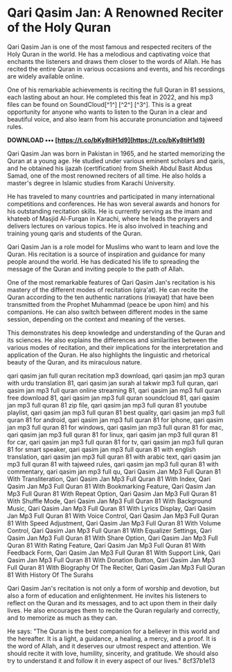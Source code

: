 # Qari Qasim Jan: A Renowned Reciter of the Holy Quran
 
Qari Qasim Jan is one of the most famous and respected reciters of the Holy Quran in the world. He has a melodious and captivating voice that enchants the listeners and draws them closer to the words of Allah. He has recited the entire Quran in various occasions and events, and his recordings are widely available online.
 
One of his remarkable achievements is reciting the full Quran in 81 sessions, each lasting about an hour. He completed this feat in 2022, and his mp3 files can be found on SoundCloud[^1^] [^2^] [^3^]. This is a great opportunity for anyone who wants to listen to the Quran in a clear and beautiful voice, and also learn from his accurate pronunciation and tajweed rules.
 
**DOWNLOAD ••• [https://t.co/bKy8tiH1d9](https://t.co/bKy8tiH1d9)**


 
Qari Qasim Jan was born in Pakistan in 1965, and he started memorizing the Quran at a young age. He studied under various eminent scholars and qaris, and he obtained his ijazah (certification) from Sheikh Abdul Basit Abdus Samad, one of the most renowned reciters of all time. He also holds a master's degree in Islamic studies from Karachi University.
 
He has traveled to many countries and participated in many international competitions and conferences. He has won several awards and honors for his outstanding recitation skills. He is currently serving as the imam and khateeb of Masjid Al-Furqan in Karachi, where he leads the prayers and delivers lectures on various topics. He is also involved in teaching and training young qaris and students of the Quran.
 
Qari Qasim Jan is a role model for Muslims who want to learn and love the Quran. His recitation is a source of inspiration and guidance for many people around the world. He has dedicated his life to spreading the message of the Quran and inviting people to the path of Allah.
  
One of the most remarkable features of Qari Qasim Jan's recitation is his mastery of the different modes of recitation (qira'at). He can recite the Quran according to the ten authentic narrations (riwayat) that have been transmitted from the Prophet Muhammad (peace be upon him) and his companions. He can also switch between different modes in the same session, depending on the context and meaning of the verses.
 
This demonstrates his deep knowledge and understanding of the Quran and its sciences. He also explains the differences and similarities between the various modes of recitation, and their implications for the interpretation and application of the Quran. He also highlights the linguistic and rhetorical beauty of the Quran, and its miraculous nature.
 
qari qasim jan full quran recitation mp3 download,  qari qasim jan mp3 quran with urdu translation 81,  qari qasim jan surah al takwir mp3 full quran,  qari qasim jan mp3 full quran online streaming 81,  qari qasim jan mp3 full quran free download 81,  qari qasim jan mp3 full quran soundcloud 81,  qari qasim jan mp3 full quran 81 zip file,  qari qasim jan mp3 full quran 81 youtube playlist,  qari qasim jan mp3 full quran 81 best quality,  qari qasim jan mp3 full quran 81 for android,  qari qasim jan mp3 full quran 81 for iphone,  qari qasim jan mp3 full quran 81 for windows,  qari qasim jan mp3 full quran 81 for mac,  qari qasim jan mp3 full quran 81 for linux,  qari qasim jan mp3 full quran 81 for car,  qari qasim jan mp3 full quran 81 for tv,  qari qasim jan mp3 full quran 81 for smart speaker,  qari qasim jan mp3 full quran 81 with english translation,  qari qasim jan mp3 full quran 81 with arabic text,  qari qasim jan mp3 full quran 81 with tajweed rules,  qari qasim jan mp3 full quran 81 with commentary,  qari qasim jan mp3 full qu,  Qari Qasim Jan Mp3 Full Quran 81 With Transliteration,  Qari Qasim Jan Mp3 Full Quran 81 With Index,  Qari Qasim Jan Mp3 Full Quran 81 With Bookmarking Feature,  Qari Qasim Jan Mp3 Full Quran 81 With Repeat Option,  Qari Qasim Jan Mp3 Full Quran 81 With Shuffle Mode,  Qari Qasim Jan Mp3 Full Quran 81 With Background Music,  Qari Qasim Jan Mp3 Full Quran 81 With Lyrics Display,  Qari Qasim Jan Mp3 Full Quran 81 With Voice Control,  Qari Qasim Jan Mp3 Full Quran 81 With Speed Adjustment,  Qari Qasim Jan Mp3 Full Quran 81 With Volume Control,  Qari Qasim Jan Mp3 Full Quran 81 With Equalizer Settings,  Qari Qasim Jan Mp3 Full Quran 81 With Share Option,  Qari Qasim Jan Mp3 Full Quran 81 With Rating Feature,  Qari Qasim Jan Mp3 Full Quran 81 With Feedback Form,  Qari Qasim Jan Mp3 Full Quran 81 With Support Link,  Qari Qasim Jan Mp3 Full Quran 81 With Donation Button,  Qari Qasim Jan Mp3 Full Quran 81 With Biography Of The Reciter,  Qari Qasim Jan Mp3 Full Quran 81 With History Of The Surahs
 
Qari Qasim Jan's recitation is not only a form of worship and devotion, but also a form of education and enlightenment. He invites his listeners to reflect on the Quran and its messages, and to act upon them in their daily lives. He also encourages them to recite the Quran regularly and correctly, and to memorize as much as they can.
 
He says: "The Quran is the best companion for a believer in this world and the hereafter. It is a light, a guidance, a healing, a mercy, and a proof. It is the word of Allah, and it deserves our utmost respect and attention. We should recite it with love, humility, sincerity, and gratitude. We should also try to understand it and follow it in every aspect of our lives."
 8cf37b1e13
 
